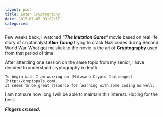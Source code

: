 ```yaml
---
layout: post
title: Enter Cryptography
date: 2015-07-05 03:02:57
categories:
---
```


Few weeks back, I watched ***"The Imitation Game"*** movie based on real life story of cryptanalyst ___Alan Turing___  trying to crack Nazi codes during Second World War. What got me stick to the movie is the art of **Cryptography** used from that period of time.

After attending one session on the same topic from my senior, I have decided to understand cryptography in depth. 

	To begin with I am working on [Matasano Crypto Challenges](http://cryptopals.com).
	It seems to be great resource for learning with some coding as well.
	
I am not sure how long I will be able to maintain this interest. Hoping for the best.

***Fingers crossed.***

